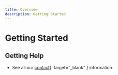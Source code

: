 ```yaml
---
title: Overview
description: Getting Started
---
```

# Getting Started

## Getting Help

* See all our [contact](https://www.computestacks.com/contact){: target="_blank" } information.
